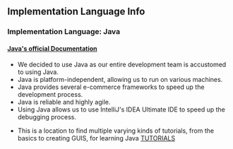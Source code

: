 ## Implementation Language Info
### Implementation Language: Java

#### [Java's official Documentation](https://docs.oracle.com/en/java/javase/17/)

* We decided to use Java as our entire development team is accustomed to using Java.
* Java is platform-independent, allowing us to run on various machines. 
* Java provides several e-commerce frameworks to speed up the development process.
* Java is reliable and highly agile.
* Using Java allows us to use IntelliJ's IDEA Ultimate IDE to speed up the debugging process.

- This is a location to find multiple varying kinds of tutorials, from the basics to creating GUIS, for learning Java
  [TUTORIALS](https://docs.oracle.com/javase/tutorial/)
